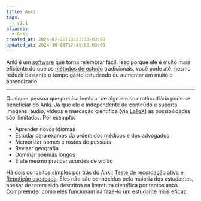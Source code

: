 ```yaml
---
title: Anki
tags:
  - v1.1
aliases:
  - Anki
created_at: 2024-07-26T13:21:33-03:00
updated_at: 2024-10-08T17:41:01-03:00
---
```


Anki é um [software](Software.md) que torna relembrar fácil. Isso porque ele é muito mais eficiente do que os [métodos de estudo](../../../../atomos/2024/07/08/Metodos_de_estudo.md) tradicionais, você pode até mesmo reduzir bastante o tempo gasto estudando ou aumentar em muito o aprendizado.

---

Qualquer pessoa que precisa lembrar de algo em sua rotina diária pode se beneficiar do Anki. Já que ele é independente de conteúdo e suporta imagens, áudio, vídeos e marcação científica (via [LaTeX](../../../../atomos/2024/07/08/LaTeX.md)) as possibilidades são ilimitadas. Por exemplo:

- Aprender novos idiomas
- Estudar para exames da ordem dos médicos e dos advogados
- Memorizar nomes e rostos de pessoas
- Revisar geografia
- Dominar poemas longos
- E até mesmo praticar acordes de violão

Há dois conceitos simples por trás do Anki: [Teste de recordação ativa](../../../../atomos/2024/07/26/Teste_de_recordacao_ativa.md) e [Repetição espaçada](../../../../atomos/2024/07/08/Repeticao_espacada.md). Eles não são conhecidos pela maioria dos estudantes, apesar de terem sido descritos na literatura científica por tantos anos. Compreender como eles funcionam irá fazê-lo um estudante mais eficaz.